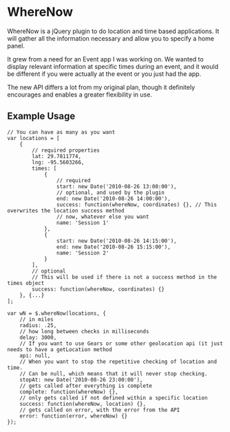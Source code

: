 # WhereNow #

WhereNow is a jQuery plugin to do location and time based applications.  It
will gather all the information necessary and allow you to specify a home panel.

It grew from a need for an Event app I was working on.  We wanted to display
relevant information at specific times during an event, and it would be
different if you were actually at the event or you just had the app.

The new API differs a lot from my original plan, though it definitely
encourages and enables a greater flexibility in use.

## Example Usage ##

    // You can have as many as you want
    var locations = [
        {
            // required properties
            lat: 29.7811774,
            lng: -95.5603266,
            times: [
                {
                    // required
                    start: new Date('2010-08-26 13:00:00'),
                    // optional, and used by the plugin
                    end: new Date('2010-08-26 14:00:00'),
                    success: function(whereNow, coordinates) {}, // This overwrites the location success method
                    // now, whatever else you want
                    name: 'Session 1'
                },
                {
                    start: new Date('2010-08-26 14:15:00'),
                    end: new Date('2010-08-26 15:15:00'),
                    name: 'Session 2'
                }
            ],
            // optional
            // This will be used if there is not a success method in the times object
            success: function(whereNow, coordinates) {}
        }, {...}
    ];

    var wN = $.whereNow(locations, {
        // in miles
        radius: .25,
        // how long between checks in milliseconds
        delay: 3000,
        // If you want to use Gears or some other geolocation api (it just needs to have a getLocation method
        api: null,
        // When you want to stop the repetitive checking of location and time.
        // Can be null, which means that it will never stop checking.
        stopAt: new Date('2010-08-26 23:00:00'),
        // gets called after everything is complete
        complete: function(whereNow) {},
        // only gets called if not defined within a specific location
        success: function(whereNow, location) {},
        // gets called on error, with the error from the API
        error: function(error, whereNow) {}
    });